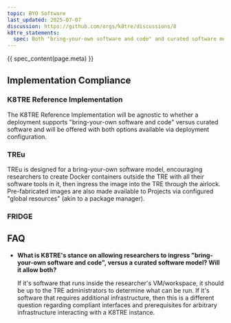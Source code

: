 ```yaml
---
topic: BYO Software
last_updated: 2025-07-07
discussion: https://github.com/orgs/k8tre/discussions/8
k8tre_statements:
  spec: Both "bring-your-own software and code" and curated software models may be supported.
---
```


{{ spec_content(page.meta) }}

## Implementation Compliance

### K8TRE Reference Implementation

The K8TRE Reference Implementation will be agnostic to whether a deployment supports "bring-your-own software and code" versus curated software and will be offered with both options available via deployment configuration.

### TREu

TREu is designed for a bring-your-own software model, encouraging researchers to create Docker containers outside the TRE with all their software tools in it, then ingress the image into the TRE through the airlock. Pre-fabricated images are also made available to Projects via configured "global resources" (akin to a package manager).

### FRIDGE

## FAQ

- **What is K8TRE's stance on allowing researchers to ingress "bring-your-own software and code", versus a curated software model? Will it allow both?**

   If it's software that runs inside the researcher's VM/workspace, it should be up to the TRE administrators to determine what can be run. If it's software that requires additional infrastructure, then this is a different question regarding compliant interfaces and prerequisites for arbitrary infrastructure interacting with a K8TRE instance.
